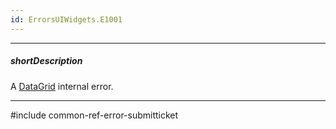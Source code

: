 ```yaml
---
id: ErrorsUIWidgets.E1001
---
```

---
##### shortDescription
A [DataGrid](/Documentation/ApiReference/UI_Widgets/dxDataGrid/) internal error.

---
#include common-ref-error-submitticket
